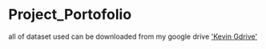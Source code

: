 # Project_Portofolio

all of dataset used can be downloaded from my google drive ['Kevin Gdrive']('https://drive.google.com/drive/folders/1HeK_fH2YOtNHz26klLEduVy7yy7vRqbv?usp=sharing')
